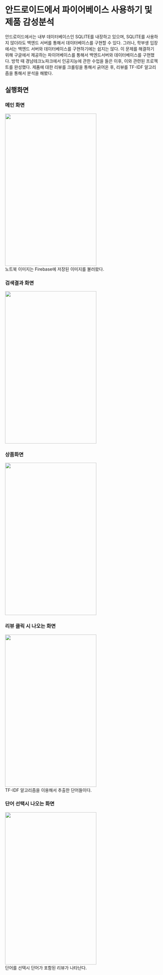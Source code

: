 # 안드로이드에서 파이어베이스 사용하기 및 제품 감성분석
안드로이드에서는 내부 데이터베이스인 SQLITE를 내장하고 있으며, SQLITE를 사용하지 않더라도 백엔드 서버를 통해서 데이터베이스를 구현할 수 있다.
그러나, 학부생 입장에서는 백엔드 서버와 데이터베이스를 구현하기에는 쉽지는 않다. 이 문제를 해결하기 위해 구글에서 제공하는 파이어베이스를 통해서 백엔드서버와 데이터베이스를 구현했다.
방학 때 경남테크노파크에서 인공지능에 관한 수업을 들은 이후, 이와 관련된 프로젝트를 완성했다. 제품에 대한 리뷰를 크롤링을 통해서 긁어온 후, 리뷰를 TF-IDF 알고리즘을 통해서 분석을 해봤다. 

## 실행화면
### 메인 화면 
<img src="https://user-images.githubusercontent.com/23256819/111060388-dfaa8580-84df-11eb-819b-6910060ad4eb.png" width="300" height="500"></img>
<br>
노트북 이미지는 Firebase에 저장된 이미지를 불러왔다.
###  검색결과 화면
<img src="https://user-images.githubusercontent.com/23256819/111060390-e0dbb280-84df-11eb-87b5-cf7c862edaab.png" width="300" height="500"></img>
###  상품화면
<img src="https://user-images.githubusercontent.com/23256819/111060392-e1744900-84df-11eb-9e6a-ea1eda19bfbe.png" width="300" height="500"></img>
###  리뷰 클릭 시 나오는 화면
<img src="https://user-images.githubusercontent.com/23256819/111060393-e1744900-84df-11eb-9e0a-8b0ce5271fc2.png" width="300" height="500"></img>
<br>
TF-IDF 알고리즘을 이용해서 추출한 단어들이다.
###  단어 선택시 나오는 화면
<img src="https://user-images.githubusercontent.com/23256819/111060394-e20cdf80-84df-11eb-95b7-acbae4dcac8e.png" width="300" height="500"></img>
<br>
단어를 선택시 단어가 포함된 리뷰가 나타난다.

## 
